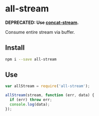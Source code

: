 all-stream
==========

**DEPRECATED: Use [concat-stream].**

Consume entire stream via buffer.

## Install

```sh
npm i --save all-stream
```

## Use

```js
var allStream = require('all-stream');

allStream(stream, function (err, data) {
  if (err) throw err;
  console.log(data);
});
```

[concat-stream]: https://www.npmjs.org/package/concat-stream
